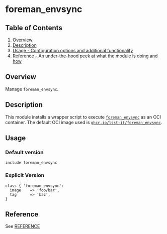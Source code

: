 # foreman_envsync

## Table of Contents

1. [Overview](#overview)
1. [Description](#description)
1. [Usage - Configuration options and additional functionality](#usage)
1. [Reference - An under-the-hood peek at what the module is doing and how](#reference)

## Overview

Manage `foreman_envsync`.

## Description

This module installs a wrapper script to execute
[`foreman_envsync`](https://github.com/lsst-it/foreman_envsync) as an OCI
container.  The default OCI image used is
[`ghcr.io/lsst-it/foreman_envsync`](ghcr.io/lsst-it/foreman_envsync).

## Usage

### Default version

```puppet
include foreman_envsync
```

### Explicit Version

```puppet
class { 'foreman_envsync':
  image    => 'foo/bar',
  tag      => 'baz',
}
```

## Reference

See [REFERENCE](REFERENCE.md)
